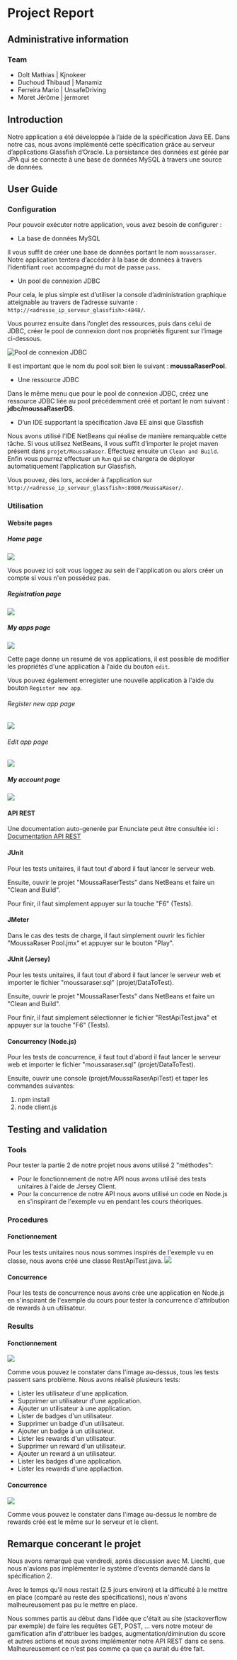 # Project Report


## Administrative information

### Team

- Dolt Mathias | Kjnokeer
- Duchoud Thibaud | Manamiz
- Ferreira Mario | UnsafeDriving
- Moret Jérôme | jermoret



## Introduction

Notre application a été développée à l’aide de la spécification Java EE. Dans notre cas, nous avons implémenté cette spécification grâce au serveur d’applications Glassfish d’Oracle. 
La persistance des données est gérée par JPA qui se connecte à une base de données MySQL à travers une source de données.


## User Guide
### Configuration

Pour pouvoir exécuter notre application, vous avez besoin de configurer :


- La base de données MySQL

Il vous suffit de créer une base de données portant le nom `moussaraser`.
Notre application tentera d’accéder à la base de données à travers l’identifiant 
`root` accompagné du mot de passe `pass`.

- Un pool de connexion JDBC

Pour cela, le plus simple est d’utiliser la console d’administration graphique atteignable au travers de l’adresse suivante : `http://<adresse_ip_serveur_glassfish>:4848/`.

Vous pourrez ensuite dans l’onglet des ressources, puis dans celui de JDBC, créer le pool de connexion dont nos propriétés figurent sur l’image ci-dessous.

![Pool de connexion JDBC](img/poolProperties.png)

Il est important que le nom du pool soit bien le suivant : **moussaRaserPool**.


- Une ressource JDBC

Dans le même menu que pour le pool de connexion JDBC, créez une ressource JDBC liée au pool précédemment créé et portant le nom suivant : **jdbc/moussaRaserDS**.


- D’un IDE supportant la spécification Java EE ainsi que Glassfish

Nous avons utilisé l’IDE NetBeans qui réalise de manière remarquable cette tâche. Si vous utilisez NetBeans, il vous suffit d’importer le projet maven présent dans `projet/MoussaRaser`. Effectuez ensuite un `Clean and Build`. Enfin vous pourrez effectuer un `Run` qui se chargera de déployer automatiquement l’application sur Glassfish.

Vous pouvez, dès lors, accéder à l’application sur `http://<adresse_ip_serveur_glassfish>:8080/MoussaRaser/`.
### Utilisation

#### Website pages
##### Home page
![](img/homePage.png)

Vous pouvez ici soit vous loggez au sein de l'application ou alors créer un compte si vous n'en possédez pas.
##### Registration page
![](img/registrationPage.png)
##### My apps page
![](img/appsPage.png)

Cette page donne un resumé de vos applications, il est possible de modifier les propriétés d'une application à l'aide du bouton `edit`. 

Vous pouvez également enregister une nouvelle application à l'aide du bouton `Register new app`. 
###### Register new app page
![](img/registerNewApp.png)
###### Edit app page
![](img/editAppPage.png)
##### My account page
![](img/accountPage.png)

#### API REST
Une documentation auto-generée par Enunciate peut être consultée ici : [Documentation API REST](apiDocs/index.html)

#### JUnit
Pour les tests unitaires, il faut tout d'abord il faut lancer le serveur web.

Ensuite, ouvrir le projet "MoussaRaserTests" dans NetBeans et faire un "Clean and Build".

Pour finir, il faut simplement appuyer sur la touche "F6" (Tests).

#### JMeter
Dans le cas des tests de charge, il faut simplement ouvrir les fichier "MoussaRaser Pool.jmx" et appuyer sur le bouton "Play".

#### JUnit (Jersey)
Pour les tests unitaires, il faut tout d'abord il faut lancer le serveur web et importer le fichier "moussaraser.sql" (projet/DataToTest).

Ensuite, ouvrir le projet "MoussaRaserTests" dans NetBeans et faire un "Clean and Build".

Pour finir, il faut simplement sélectionner le fichier "RestApiTest.java" et appuyer sur la touche "F6" (Tests).

#### Concurrency (Node.js)
Pour les tests de concurrence, il faut tout d'abord il faut lancer le serveur web et importer le fichier "moussaraser.sql" (projet/DataToTest).

Ensuite, ouvrir une console (projet/MoussaRaserApiTest) et taper les commandes suivantes:
1. npm install
2. node client.js

## Testing and validation
### Tools
Pour tester la partie 2 de notre projet nous avons utilisé 2 "méthodes":

- Pour le fonctionnement de notre API nous avons utilisé des tests unitaires à l'aide de Jersey Client.
- Pour la concurrence de notre API nous avons utilisé un code en Node.js en s'inspirant de l'exemple vu en pendant les cours théoriques.

### Procedures
#### Fonctionnement ####
Pour les tests unitaires nous nous sommes inspirés de l'exemple vu en classe, nous avons créé une classe RestApiTest.java.
![](img/tests_struct.png)

#### Concurrence ####
Pour les tests de concurrence nous avons crée une application en Node.js en s'inspirant de l'exemple du cours pour tester la concurrence d'attribution de rewards à un utilisateur.

### Results

#### Fonctionnement ####
![](img/jersey_tests.png)

Comme vous pouvez le constater dans l'image au-dessus, tous les tests passent sans problème.
Nous avons réalisé plusieurs tests:
- Lister les utilisateur d'une application.
- Supprimer un utilisateur d'une application.
- Ajouter un utilisateur à une application.
- Lister de badges d'un utilisateur.
- Supprimer un badge d'un utilisateur.
- Ajouter un badge à un utilisateur.
- Lister les rewards d'un utilisateur.
- Supprimer un reward d'un utilisateur.
- Ajouter un reward à un utilisateur.
- Lister les badges d'une application.
- Lister les rewards d'une appliaction.

#### Concurrence ####
![](img/concurrency_tests.png)

Comme vous pouvez le constater dans l'image au-dessus le nombre de rewards créé est le même sur le serveur et le client.

## Remarque concerant le projet ##

Nous avons remarqué que vendredi, après discussion avec M. Liechti, que nous n'avions pas implémenter le système d'events demandé dans la spécification 2.

Avec le temps qu'il nous restait (2.5 jours environ) et la difficulté à le mettre en place (comparé au reste des spécifications), nous n'avons malheureusement pas pu le mettre en place.

Nous sommes partis au début dans l'idée que c'était au site (stackoverflow par exemple) de faire les requêtes GET, POST, ... vers notre moteur de gamification afin d'attribuer les badges, augmentation/diminution du score et autres actions et nous avons implémenter notre API REST dans ce sens. Malheureusement ce n'est pas comme ça que ça aurait du être fait.
